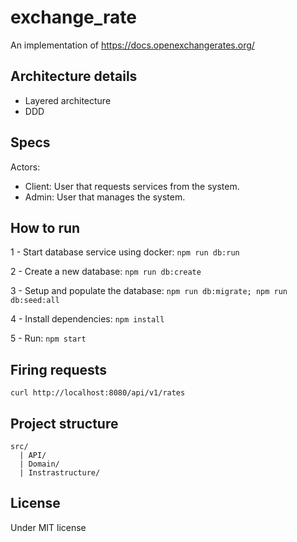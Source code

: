 # exchange_rate

An implementation of https://docs.openexchangerates.org/

## Architecture details

- Layered architecture
- DDD

## Specs

Actors:

- Client: User that requests services from the system.
- Admin: User that manages the system.

## How to run

1 - Start database service using docker: `npm run db:run`

2 - Create a new database: `npm run db:create`

3 - Setup and populate the database: `npm run db:migrate; npm run db:seed:all`

4 - Install dependencies: `npm install`

5 - Run: `npm start`

## Firing requests

`curl http://localhost:8080/api/v1/rates`

## Project structure

```
src/
  | API/
  | Domain/
  | Instrastructure/
```

## License

Under MIT license

